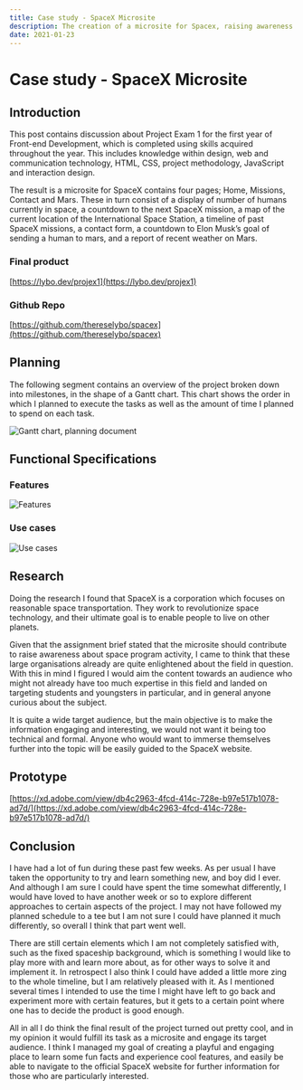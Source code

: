 ```yaml
---
title: Case study - SpaceX Microsite
description: The creation of a microsite for Spacex, raising awareness about space program activity.
date: 2021-01-23
---
```


# Case study - SpaceX Microsite

## Introduction

This post contains discussion about Project Exam 1 for the first year of Front-end Development, which is completed using skills acquired throughout the year. This includes knowledge within design, web and communication technology, HTML, CSS, project methodology, JavaScript and interaction design.

The result is a microsite for SpaceX contains four pages; Home, Missions, Contact and Mars. These in turn consist of a display of number of humans currently in space, a countdown to the next SpaceX mission, a map of the current location of the International Space Station, a timeline of past SpaceX missions, a contact form, a countdown to Elon Musk’s goal of sending a human to mars, and a report of recent weather on Mars.

### Final product

[https://lybo.dev/projex1](https://lybo.dev/projex1)

### Github Repo

[https://github.com/thereselybo/spacex](https://github.com/thereselybo/spacex)

## Planning

The following segment contains an overview of the project broken down into milestones, in the shape of a Gantt chart. This chart shows the order in which I planned to execute the tasks as well as the amount of time I planned to spend on each task.

![Gantt chart, planning document](/blogpost-img/projex1-gantt.png)

## Functional Specifications

### Features

![Features](/blogpost-img/spacex-features.png)

### Use cases

![Use cases](/blogpost-img/spacex-usecases.png)

## Research

Doing the research I found that SpaceX is a corporation which focuses on reasonable space transportation. They work to revolutionize space technology, and their ultimate goal is to enable people to live on other planets.

Given that the assignment brief stated that the microsite should contribute to raise awareness about space program activity, I came to think that these large organisations already are quite enlightened about the field in question. With this in mind I figured I would aim the content towards an audience who might not already have too much expertise in this field and landed on targeting students and youngsters in particular, and in general anyone curious about the subject.

It is quite a wide target audience, but the main objective is to make the information engaging and interesting, we would not want it being too technical and formal. Anyone who would want to immerse themselves further into the topic will be easily guided to the SpaceX website.

## Prototype

[https://xd.adobe.com/view/db4c2963-4fcd-414c-728e-b97e517b1078-ad7d/](https://xd.adobe.com/view/db4c2963-4fcd-414c-728e-b97e517b1078-ad7d/)

## Conclusion

I have had a lot of fun during these past few weeks. As per usual I have taken the opportunity to try and learn something new, and boy did I ever. And although I am sure I could have spent the time somewhat differently, I would have loved to have another week or so to explore different approaches to certain aspects of the project. I may not have followed my planned schedule to a tee but I am not sure I could have planned it much differently, so overall I think that part went well.

There are still certain elements which I am not completely satisfied with, such as the fixed spaceship background, which is something I would like to play more with and learn more about, as for other ways to solve it and implement it. In retrospect I also think I could have added a little more zing to the whole timeline, but I am relatively pleased with it. As I mentioned several times I intended to use the time I might have left to go back and experiment more with certain features, but it gets to a certain point where one has to decide the product is good enough.

All in all I do think the final result of the project turned out pretty cool, and in my opinion it would fulfill its task as a microsite and engage its target audience. I think I managed my goal of creating a playful and engaging place to learn some fun facts and experience cool features, and easily be able to navigate to the official SpaceX website for further information for those who are particularly interested.
